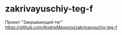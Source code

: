 # zakrivayuschiy-teg-f
Проект "Закрывающий тег"
https://github.com/AndreiMayorov/zakrivayuschiy-teg-f
